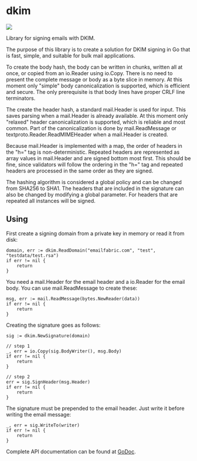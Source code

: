 # dkim

[![](https://godoc.org/github.com/emailfabric/dkim?status.svg)](http://godoc.org/github.com/emailfabric/dkim)

Library for signing emails with DKIM.

The purpose of this library is to create a solution for DKIM signing in Go that is fast, simple, and suitable for bulk mail applications.

To create the body hash, the body can be written in chunks, written all at once, or copied from an io.Reader using io.Copy. There is no need to present the complete message or body as a byte slice in memory. At this moment only "simple" body canonicalization is supported, which is efficient and secure. The only prerequisite is that body lines have proper CRLF line terminators.

The create the header hash, a standard mail.Header is used for input. This saves parsing when a mail.Header is already available. At this moment only "relaxed" header canonicalization is supported, which is reliable and most common. Part of the canonicalization is done by mail.ReadMessage or textproto.Reader.ReadMIMEHeader when a mail.Header is created.

Because mail.Header is implemented with a map, the order of headers in the "h=" tag is non-deterministic. Repeated headers are represented as array values in mail.Header and are signed bottom most first. This should be fine, since validators will follow the ordering in the "h=" tag and repeated headers are processed in the same order as they are signed.

The hashing algorithm is considered a global policy and can be changed from SHA256 to SHA1. The headers that are included in the signature can also be changed by modifying a global parameter. For headers that are repeated all instances will be signed.

## Using

First create a signing domain from a private key in memory or read it from disk:

	domain, err := dkim.ReadDomain("emailfabric.com", "test", "testdata/test.rsa")
	if err != nil {
		return
	}
	
You need a mail.Header for the email header and a io.Reader for the email body. You can use mail.ReadMessage to create these:

	msg, err := mail.ReadMessage(bytes.NewReader(data))
	if err != nil {
		return
	}

Creating the signature goes as follows:

	sig := dkim.NewSignature(domain)
	
	// step 1
	_, err = io.Copy(sig.BodyWriter(), msg.Body)
	if err != nil {
		return
	}

	// step 2
	err = sig.SignHeader(msg.Header)
	if err != nil {
		return
	}
	
The signature must be prepended to the email header. Just write it before writing the email message:

	_, err = sig.WriteTo(writer)
	if err != nil {
		return
	}

Complete API documentation can be found at [GoDoc](http://godoc.org/github.com/emailfabric/dkim).
